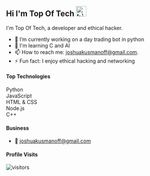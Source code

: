 ## Hi I'm Top Of Tech <img src="https://user-images.githubusercontent.com/1303154/88677602-1635ba80-d120-11ea-84d8-d263ba5fc3c0.gif" width="28px" alt="hi">

I'm Top Of Tech, a developer and ethical hacker.

- 🔭 I’m currently working on a day trading bot in python
- 🌳 I'm learning C and AI
- 📫 How to reach me: joshuakusmanoff@gmail.com.
- ⚡ Fun fact: I enjoy ethical hacking and networking

#### Top Technologies
Python  
JavaScript  
HTML & CSS  
Node.js  
C++

#### Business
- :email: joshuakusmanoff@gmail.com


#### Profile Visits 

![visitors](https://visitor-badge.glitch.me/badge?page_id=top-of-tech.tech-of-tech)
